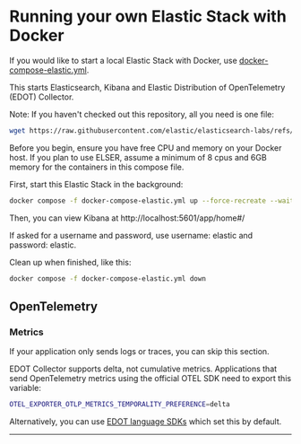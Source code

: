 # Running your own Elastic Stack with Docker

If you would like to start a local Elastic Stack with Docker, use
[docker-compose-elastic.yml](docker-compose-elastic.yml).

This starts Elasticsearch, Kibana and Elastic Distribution of OpenTelemetry
(EDOT) Collector.

Note: If you haven't checked out this repository, all you need is one file:
```bash
wget https://raw.githubusercontent.com/elastic/elasticsearch-labs/refs/heads/main/docker/docker-compose-elastic.yml
```

Before you begin, ensure you have free CPU and memory on your Docker host. If
you plan to use ELSER, assume a minimum of 8 cpus and 6GB memory for the
containers in this compose file.

First, start this Elastic Stack in the background:
```bash
docker compose -f docker-compose-elastic.yml up --force-recreate --wait -d
```

Then, you can view Kibana at http://localhost:5601/app/home#/

If asked for a username and password, use username: elastic and password: elastic.

Clean up when finished, like this:
```bash
docker compose -f docker-compose-elastic.yml down
```

## OpenTelemetry

### Metrics

If your application only sends logs or traces, you can skip this section.

EDOT Collector supports delta, not cumulative metrics. Applications that send
OpenTelemetry metrics using the official OTEL SDK need to export this variable:
```bash
OTEL_EXPORTER_OTLP_METRICS_TEMPORALITY_PREFERENCE=delta
```

Alternatively, you can use [EDOT language SDKs][edot-sdks] which set this by
default.

---
[edot-sdks]: https://github.com/elastic/opentelemetry?tab=readme-ov-file#edot-sdks--agents
